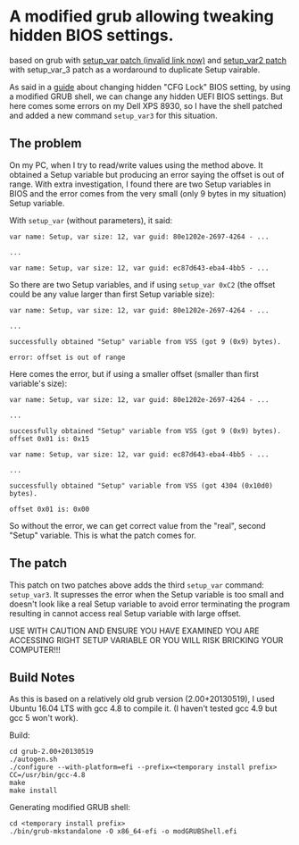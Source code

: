 # A modified grub allowing tweaking hidden BIOS settings.
based on grub with [setup_var patch (invalid link now)](http://luna.vmars.tuwien.ac.at/~froemel/insydeh2o_efi/grub2-add-setup_var-cmd.patch) and [setup_var2 patch](https://habr.com/post/190354/) with setup\_var\_3 patch as a wordaround to duplicate Setup vairable.

As said in a [guide](https://github.com/acidanthera/AppleSupportPkg#verifymsre2) about changing hidden "CFG Lock" BIOS setting, by using a modified GRUB shell, we can change any hidden UEFI BIOS settings. But here comes some errors on my Dell XPS 8930, so I have the shell patched and added a new command `setup_var3` for this situation.

## The problem
On my PC, when I try to read/write values using the method above. It obtained a Setup variable but producing an error saying the offset is out of range. With extra investigation, I found there are two Setup variables in BIOS and the error comes from the very small (only 9 bytes in my situation) Setup variable.

With `setup_var` (without parameters), it said:

```
var name: Setup, var size: 12, var guid: 80e1202e-2697-4264 - ...

...

var name: Setup, var size: 12, var guid: ec87d643-eba4-4bb5 - ...
```

So there are two Setup variables, and if using `setup_var 0xC2` (the offset could be any value larger than first Setup variable size):

```
var name: Setup, var size: 12, var guid: 80e1202e-2697-4264 - ...

...

successfully obtained "Setup" variable from VSS (got 9 (0x9) bytes).

error: offset is out of range

```

Here comes the error, but if using a smaller offset (smaller than first variable's size):

```
var name: Setup, var size: 12, var guid: 80e1202e-2697-4264 - ...

...

successfully obtained "Setup" variable from VSS (got 9 (0x9) bytes).
offset 0x01 is: 0x15

var name: Setup, var size: 12, var guid: ec87d643-eba4-4bb5 - ...

...

successfully obtained "Setup" variable from VSS (got 4304 (0x10d0) bytes).

offset 0x01 is: 0x00
```

So without the error, we can get correct value from the "real", second "Setup" variable. This is what the patch comes for.

## The patch
This patch on two patches above adds the third `setup_var` command: `setup_var3`. It supresses the error when the Setup variable is too small and doesn't look like a real Setup variable to avoid error terminating the program resulting in cannot access real Setup variable with large offset.

USE WITH CAUTION AND ENSURE YOU HAVE EXAMINED YOU ARE ACCESSING RIGHT SETUP VARIABLE OR YOU WILL RISK BRICKING YOUR COMPUTER!!!

## Build Notes
As this is based on a relatively old grub version (2.00+20130519), I used Ubuntu 16.04 LTS with gcc 4.8 to compile it. (I haven't tested gcc 4.9 but gcc 5 won't work).

Build:

```
cd grub-2.00+20130519
./autogen.sh
./configure --with-platform=efi --prefix=<temporary install prefix> CC=/usr/bin/gcc-4.8
make
make install

```

Generating modified GRUB shell:

```
cd <temporary install prefix>
./bin/grub-mkstandalone -O x86_64-efi -o modGRUBShell.efi

```
